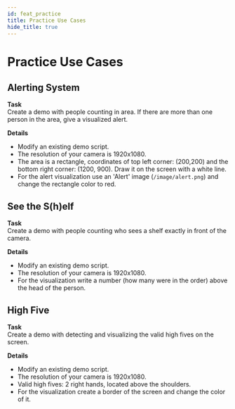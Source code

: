 ```yaml
---
id: feat_practice
title: Practice Use Cases
hide_title: true
---
```


# Practice Use Cases

## Alerting System

**Task**  
Create a demo with people counting in area. If there are more than one person
in the area, give a visualized alert.

**Details**  
* Modify an existing demo script.
* The resolution of your camera is 1920x1080.
* The area is a rectangle, coordinates of top left corner: (200,200) and the
  bottom right corner: (1200, 900). Draw it on the screen with a white line.
* For the alert visualization use an 'Alert' image (`/image/alert.png`) and change
  the rectangle color to red.

## See the S(h)elf

**Task**  
Create a demo with people counting who sees a shelf exactly in front of the camera.

**Details**  
* Modify an existing demo script.
* The resolution of your camera is 1920x1080.
* For the visualization write a number (how many were in the order) above the head of the person.

## High Five

**Task**  
Create a demo with detecting and visualizing the valid high fives on the screen.

**Details**  
* Modify an existing demo script.
* The resolution of your camera is 1920x1080.
* Valid high fives: 2 right hands, located above the shoulders.
* For the visualization create a border of the screen and change the color of it.